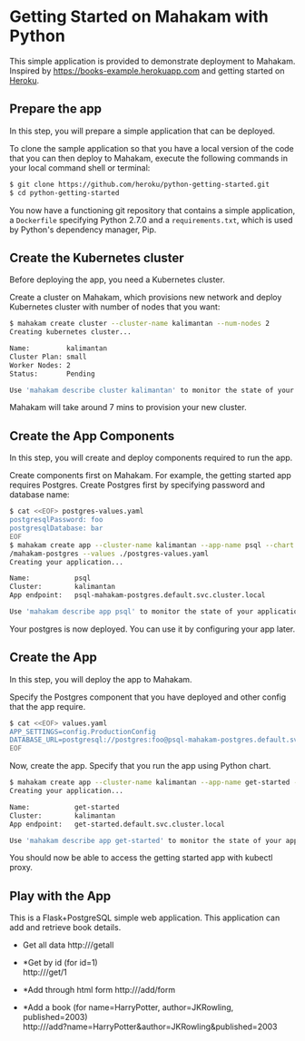 # Getting Started on Mahakam with Python

This simple application is provided to demonstrate deployment to Mahakam. Inspired by https://books-example.herokuapp.com and getting started on [Heroku](https://devcenter.heroku.com/articles/getting-started-with-python).

## Prepare the app

In this step, you will prepare a simple application that can be deployed.

To clone the sample application so that you have a local version of the code that you can then deploy to Mahakam, execute the following commands in your local command shell or terminal:

```sh
$ git clone https://github.com/heroku/python-getting-started.git
$ cd python-getting-started
```

You now have a functioning git repository that contains a simple application, a `Dockerfile` specifying Python 2.7.0 and a `requirements.txt`, which is used by Python's dependency manager, Pip.

## Create the Kubernetes cluster

Before deploying the app, you need a Kubernetes cluster.

Create a cluster on Mahakam, which provisions new network and deploy Kubernetes cluster with number of nodes that you want:
```sh
$ mahakam create cluster --cluster-name kalimantan --num-nodes 2
Creating kubernetes cluster...

Name:         kalimantan
Cluster Plan: small
Worker Nodes: 2
Status:       Pending

Use 'mahakam describe cluster kalimantan' to monitor the state of your cluster
```
Mahakam will take around 7 mins to provision your new cluster.

## Create the App Components

In this step, you will create and deploy components required to run the app.

Create components first on Mahakam. For example, the getting started app requires Postgres. Create Postgres first by specifying password and database name:
```sh
$ cat <<EOF> postgres-values.yaml
postgresqlPassword: foo
postgresqlDatabase: bar
EOF
$ mahakam create app --cluster-name kalimantan --app-name psql --chart maha-incubator
/mahakam-postgres --values ./postgres-values.yaml
Creating your application...

Name:           psql
Cluster:        kalimantan
App endpoint:   psql-mahakam-postgres.default.svc.cluster.local

Use 'mahakam describe app psql' to monitor the state of your application
```

Your postgres is now deployed. You can use it by configuring your app later.

## Create the App

In this step, you will deploy the app to Mahakam.

Specify the Postgres component that you have deployed and other config that the app require.
```sh
$ cat <<EOF> values.yaml
APP_SETTINGS=config.ProductionConfig
DATABASE_URL=postgresql://postgres:foo@psql-mahakam-postgres.default.svc.cluster.local/bar
EOF
```

Now, create the app. Specify that you run the app using Python chart.
```sh
$ mahakam create app --cluster-name kalimantan --app-name get-started --chart maha-incubator/mahakam-python --values ./values.yaml
Creating your application...

Name:           get-started
Cluster:        kalimantan
App endpoint:   get-started.default.svc.cluster.local

Use 'mahakam describe app get-started' to monitor the state of your application
```

You should now be able to access the getting started app with kubectl proxy.

## Play with the App

This is a Flask+PostgreSQL simple web application. This application can add and retrieve book details.

* Get all data
http://<get-started-endpoint>/getall
  
* *Get by id 
(for id=1)  
http://<get-started-endpoint>/get/1
   
* *Add through html form
http://<get-started-endpoint>/add/form

* *Add a book
(for name=HarryPotter, author=JKRowling, published=2003)  
http://<get-started-endpoint>/add?name=HarryPotter&author=JKRowling&published=2003
